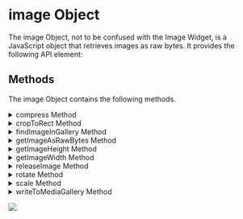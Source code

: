 
image Object
============

The image Object, not to be confused with the Image Widget, is a JavaScript object that retrieves images as raw bytes. It provides the following API element:

Methods
-------

The image Object contains the following methods.

<details close markdown="block"><summary>compress Method</summary> 

* * *

Compresses an image by the specified compression ratio.

### Syntax

```

<<imageObject>>.compress(compressionRatio)
```

### Input Parameters

  
| Parameter | Description |
| --- | --- |
| compressionRatio | A floating point value that specifies the amount of compression to use. |

### Example

```

var imgObj = voltmx.image.createImage(rawBytes);
imgObj.compress(0.8);

```

### Return Values

None.

### Remarks

This method compresses the Image object's bitmap using the JPEG compression algorithm. The floating point value in the _compressionRatio_ parameter must be in the range of 0.0<=_compressionRatio_<=1.0. If _compressionRatio_ is 0.0, this method uses the minimum amount of compression. A value of 1.0 specifies the maximum amount of compression. Values outside the allowed range will be clamped to the nearest valid value. The compression data size that this method produces will vary depending on the hardware platform.

### Availability

Available on iOS and Android.

</details>
<details close markdown="block"><summary>cropToRect Method</summary>

* * *

This method crops the bitmap contained by the Image object to the size of the input rectangle.

### Syntax

```

cropToRect(  
    array)
```

### Input Parameters

  
| Parameter | Description |
| --- | --- |
| array | An array of integers specifying the cropping rectangle in the order (x,y,width,height). |

### Example

```

var imgObj = voltmx.image.createImage(rawBytes);
imgObj.cropToRect([0, 0, 720, 720]);

```

### Return Values

None.

### Remarks

This method crops the current Image object's bitmap to the size of the rectangle specified in the _array_ parameter, altering the bitmap in the process.

If there is no intersection between the Image object's bitmap and the rectangle in the _array_ parameter, then no cropping is performed.

### Availability

Available on iOS and Android.

* * *

</details>
<details close markdown="block"><summary>findImageInGallery Method</summary> 

* * *

Searches for and retrieves and image in the device's gallery of pictures.

### Syntax

```

findImageInGallery(  
    config)
```

### Input Parameters

  
| Parameter | Description |
| --- | --- |
| config | A JavaScript object containing the information needed to search for the image. This object holds the following key-value pairs.albumName: An optional string that specifies the album to search. Not used on iOS. imageName: A string that holds the file name (including the extension) of the image file to search for. |

 

### Example

```

var imgObj = voltmx.image.createImage("src.png");
imgObj.writeToGallery();

var uniqueImgIdentifier;

function onSuccess(uniqueIdentifier) {
    uniqueImgIdentifier = uniqueIdentifier;
}

config = {
    ImageName: uniqueImgIdentifier
};

var rawBytesObj = findImageInGallery(config);
```

### Return Values

Returns an object of type voltmx.types.RawBytes that contains the RawBytes image data if the file exists, or `null` if the file is not found.

### Exceptions

| Value | Description |
| --- | --- |
| 100 | Either `albumName` or `imageName` was not of type String. |

* * *

</details>
<details close markdown="block"><summary>getImageAsRawBytes Method</summary> 

* * *

Retrieves the image height as an integer.

### Syntax

```

getImageAsRawBytes(  
    encodingFormat)
```

### Input Parameters

  
| Parameter | Description |
| --- | --- |
| encodingFormat | A constant from the Image Format Constants in the voltmx.image namespace that specifies the format of the bitmap image. |

 

### Example

```

var imgobj = voltmx.image.createimage(rawbytes);
var imgobj = voltmx.image.createimage(form1.camera1.rawbytes);
imgobj.writetomediagallery();
var uniqueimgidentifier;

function onsuccess(uniqueidentifier) {
    uniqueimgidentifier = uniqueidentifier;
}
config = {
    imagename: uniqueimgidentifier
};

var rawbytesobj = voltmx.image.findimageingallery(config);
form1.img1.rawbytes = rawbytesobj;
```

### Return Values

The Image object's bitmap in RawBytes format if an image format is specified. If not, this method returns the RawBytes data in a platform-specific formats.

### Availability

Available on iOS and Android.

</details>
<details close markdown="block"><summary>getImageHeight Method</summary> 

* * *

Retrieves the image height as an integer.

### Syntax

```

getImageHeight();
```

### Example

```

var imgObj = voltmx.image.createImage(rawBytes);
var imgHeight = imgObj.getImageHeight();
voltmx.print("Image height is:" + imgHeight);
form1.img1.rawbytes = rawbytesobj;
```

### Input Parameters

None.

### Return Values

An integer that specifies the height of the Image.

### Availability

Available on iOS and Android.

</details>
<details close markdown="block"><summary>getImageWidth Method</summary> 

* * *

Retrieves the image width as an integer.

### Syntax

```

getImageWidth();
```

### Example

```

var imgObj = voltmx.image.createImage(rawBytes);  
var imgWidth = imgObj.getImageWidth();  
voltmx.print("Image width is:" + imgWidth);
```

### Input Parameters

None.

### Return Values

An integer that specifies the object of the Image.

### Availability

Available on iOS and Android.

</details>
<details close markdown="block"><summary>releaseImage Method</summary> 

* * *

Removes the internal image from the image object.

### Syntax

```

<<imageObject>>.releaseImage()
```

### Example

```

var imgObj = voltmx.image.createImage(rawB);
imgObj.releaseImage();

```

### Input Parameters

None.

### Return Values

None.

### Availability

Available on iOS.

</details>
<details close markdown="block"><summary>rotate Method</summary> 

* * *

Rotates an imageObject either in a clockwise or counter-clockwise manner, depending on the specified rotation degree. In addition, you can use this API on Windows platform to crop the edges of the rotated image based on the provided cropImage value.

### Syntax

```

<<imageObject>>.rotate(degree, cropImage)
```

### Input Parameters

  
| Parameter | Description |
| --- | --- |
| degree \[Number\] - Mandatory | The degree by which the imageObject is to be rotated. You can specify any number for the degree parameter: positive or negative. For positive number: rotation occurs in a clockwise manner. For negative number: rotation occurs in a counter-clockwise manner. For example, rotate(90) ,rotate(-90) , rotate(355.5), and rotate(367.5). |
| cropImage \[Boolean\] - Optional | If cropImage is true, the rotated imageObject is cropped at the edges; otherwise, the imageObject is not cropped. The default value for cropImage is false.For example, rotate(45, true) and rotate(-145, false). |

 

### Example

```

//Rotate image without crop filter applied  
var imageObject = voltmx.image.createImage("Image.png");  
imageObject.rotate(45);  
  
//Rotate image without crop filter applied  
var imageObject = voltmx.image.createImage("Image.png");
imageObject.rotate(45, true);
```

### Return Values

None.

### Remarks

*   The rotate API does not return a new rotated image, instead it rotates the received image.
    

### Limitations

*   The cropImage parameter is applicable only for the Windows platform.

### Platform Availability

*   iOS
*   Android
*   Windows

</details>
<details close markdown="block"><summary>scale Method</summary> 

* * *

Scales the bitmap in the current Image object to a larger or smaller size.

### Syntax

```

scale(scaleFactor)
```

### Input Parameters

  
| Parameter | Description |
| --- | --- |
| scaleFactor | A floating point number that is used to scale the bitmap to a larger or smaller size. |

 

### Example

```

var imgObj = voltmx.image.createImage(rawB);
imgObj.scale(0.4);

```

### Return Values

None.

### Remarks

The floating point number in the _scaleFactor_ parameter cannot be less than zero. If it is in the range 0.0<=_scaleFactor_<1.0, the bitmap size will be reduced. Depending on the hardware and the size of the bitmap, distortion or blurring of the image can occur when it is reduced. If _scaleFactor_ equals 1, this method does nothing.

When your app sets _scaleFactor_ to a value greater than 1.0, the size of the bitmap increases. Values greater than 2.0 may result into memory warnings on some platforms. The resultant image quality may differ on platforms due to interpolation algorithms used.

### Availability

Available on iOS and Android.

</details>
<details close markdown="block"><summary>writeToMediaGallery Method</summary> 

* * *

Writes an image to device's media gallery.

### Syntax

```

writeToMediaGallery(  
    config)
```

### Input Parameters

_config_

Optional. A dictionary with configurable properties. If you do not specify the config parameter as an argument, the images will be written to the default public location based on the device's OS. You can pass the following properties in the config parameter.

  
| Key | Description |
| --- | --- |
| albumName \[Optional\] | A string that specifies a sub-folder name under the media gallery folder to save images into. You can make use of the property in the following cases:You can directly define a name to the album. In this case, when you call the API, a folder with the name that you defined is created under the media gallery, and then the image is saved to the folder.You can directly define a name to the album. In this case, when you call the API, a folder with the name that you defined is created under the media gallery, and then the image is saved to the folder.> **_Note:_** If you do not specify the albumName property in the config parameter, the images will be written to the default public location based on the device's OS.On iOS devices, the images are saved to the `Camera Roll` folder.On Android and Windows devices, the images are saved to the `Pictures` folder.> **_Note:_** If the value of the albumName key is not of String type, an exception is thrown with error code as '100' with the message "Invalid argument." |
| imageName \[Optional\] | A string that specifies a name to an image with which the image should be written to the gallery. The image will be saved to the gallery with the given name without any extension. If any extension is given along with the image name, an exception is thrown with error code '100' with the message "Invalid argument." The cases defined for the albumName property is also applies to the imageName property.If no name is specified to the image, the SDK will give a name to the image, and then write to the gallery.The property is respected only in Windows and Android platforms.> **_Note:_** If the value of the imageName key is not of String type, an exception is thrown with error code as '100' with the message "Invalid argument." |
| extensionType \[Optional\] | A constant that specifies the file format type of the image in which the image should be saved to the gallery. The following are the file format constants that you can specify:voltmx.image.ENCODE\_JPEG: the image will be saved in JPEG format.voltmx.image.ENCODE\_PNG: the image will be saved in PNG format.The default value of the property is voltmx.image.ENCODE\_JPEG.This parameter is available on all platforms. |
| handleRecoverableException \[Optional\] | A Boolean value that handles the **RecoverableSecurityException** that occurs when the [overwrite](#overwrite) parameter is used to overwrite an image that is owned by another app. `true`: Displays the system permission dialog box that requests confirmation to overwrite the image.If the user grants permission to overwrite, the image is overwritten. If the user denies permission to overwrite, the same RecoverableSecurityException will be passed to the error callback. `false`: The RecoverableSecurityException is not handled and the default error message `(Failed to insert/update the image)` is passed to the error callback. The default value of the property is `false`. > **_Note:_** This is an Android-specific parameter and is only applicable on Android 10 (and later) devices. |
| overwrite \[Optional\] | A Boolean value that specifies whether or not to overwrite existing images.`true`: overwrites the image if already exists with the name specified for a new image.`false`: Appends time stamp to the specified image name if already an image exists with same name; then the image is saved to the gallery.The default value of the property is `false`.This parameter is available only for Android and Windows platforms.> **_Note:_** If the value of the overwrite key is not of Boolean type, an exception is thrown with error code as '100' with the message "Invalid argument." |
| onSuccess \[Optional\] | A callback function that is invoked when writing the image to the media gallery is successful. You can define your own logic in the callback function. For example, you can define an alert message stating "your photo saved successfully."This parameter is available on all platforms.On IOS, a local device-specific unique identifier (910E7DBE-1DB0-455F-93B3-4500AA93042F/L0/001) is a string of the written image from the media gallery. In case of Android and Windows platform, the image name is returned. |
| onFailure \[Optional\] | A callback function is invoked when this function has failed to write an image to the media gallery. When it is invoked, the callback is passed a failure status and an error message. The failure status values can be one of the following.voltmx.application.PERMISSION\_DENIED: The app does not have required permissions to access the media gallery.voltmx.image.SAVE\_FAILED: The app failed to save an image to the media gallery.voltmx.image.INSUFFICIENT\_STORAGE: There is no enough space in the media gallery.voltmx.image.SAVE\_FAILED\_RECOVERABLE: The app failed to overwrite an image that is owned by another app. This error occurs only on Android devices when the handleRecoverableException key is set to true.This parameter is available on all platforms.Example (onFailure)if (statusOfFailure == voltmx.application.PERMISSION\_DENIED) { { } else if (statusOfFailure == voltmx.image.SAVE\_FAILED) { } else if (statusOfFailure == voltmx.image.INSUFFICIENT\_STORAGE) { } voltmx.print("reason for the failure" + errorMessage); } |

 

### Example

```

var config =

{
    albumName: "MyAlbum",
    extensionType: voltmx.image.ENCODE_PNG,
    onSuccess: successCallback2,
    onFailure: failureCallback2
};
var imgName = "sample.png";
var img = voltmx.image.createImage(imgName);
img.writeToMediaGallery(config);
```

### Return Values

None.

### Remarks

You can make use of the `writeToImageGallery` function when end user wants to save an image from your app to device's gallery. The image gets saved to media gallery based on the properties you pass in the `config` parameter. If you do not pass the `config` parameter to the function, the image gets saved to the device's public location.

On iOS, there is no loss of image quality when you call the `writeToImageGallery` function.

Your app may require runtime permissions to access the device's media gallery. For more information on checking, requesting, and obtaining runtime permissions, please see [Runtime Permissions API](runtime_permissions.md).

### Limitations

### iOS

To use the `writeToImageGallery` function for the iOS platform, open the the app's Info.plist and define the key NSPhotoLibraryUsageDescription. Add reason for accessing the media gallery as a string value to the key. Otherwise, the app crashes.

### Android

The directory path of the primary external storage is dependent on the device. When your app calls the `writeToImageGallery` function , the function accesses the device's external storage to save the image. Generally, the external storage is an SD card inserted into the device that can store relatively large amount of data. There is also the possibility that the devices uses built-in storage that is distinct from the protected internal storage. The `writeToImageGallery` function uses the directory path of the external storage provided by the device's OS for saving images.

### Platform Availability

Android

iOS 8 and later versions

Windows

</details>

![](resources/prettify/onload.png)
